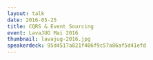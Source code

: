 ```yaml
---
layout: talk
date: 2016-05-25
title: CQRS & Event Sourcing
event: LavaJUG Mai 2016
thumbnail: lavajug-2016.jpg
speakerdeck: 95d4517a821f406f9c57a86af5d41efd
---
```

